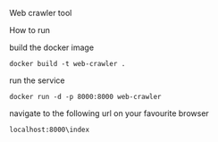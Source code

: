 Web crawler tool

How to run

build the docker image

```
docker build -t web-crawler .
```
run the service

```
docker run -d -p 8000:8000 web-crawler
```

navigate to the following url on your favourite browser

```
localhost:8000\index
```

